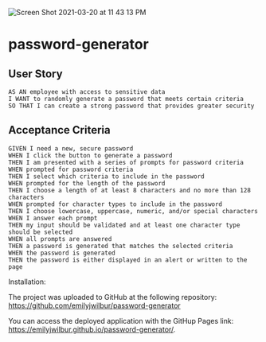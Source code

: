 ![Screen Shot 2021-03-20 at 11 43 13 PM](https://user-images.githubusercontent.com/79462454/111892983-13047d00-89d6-11eb-811e-100a2029eef8.png)
# password-generator

## User Story

```
AS AN employee with access to sensitive data
I WANT to randomly generate a password that meets certain criteria
SO THAT I can create a strong password that provides greater security
```

## Acceptance Criteria

```
GIVEN I need a new, secure password
WHEN I click the button to generate a password
THEN I am presented with a series of prompts for password criteria
WHEN prompted for password criteria
THEN I select which criteria to include in the password
WHEN prompted for the length of the password
THEN I choose a length of at least 8 characters and no more than 128 characters
WHEN prompted for character types to include in the password
THEN I choose lowercase, uppercase, numeric, and/or special characters
WHEN I answer each prompt
THEN my input should be validated and at least one character type should be selected
WHEN all prompts are answered
THEN a password is generated that matches the selected criteria
WHEN the password is generated
THEN the password is either displayed in an alert or written to the page
```







Installation:

The project was uploaded to GitHub at the following repository: https://github.com/emilyjwilbur/password-generator

You can access the deployed application with the GitHup Pages link: https://emilyjwilbur.github.io/password-generator/.



